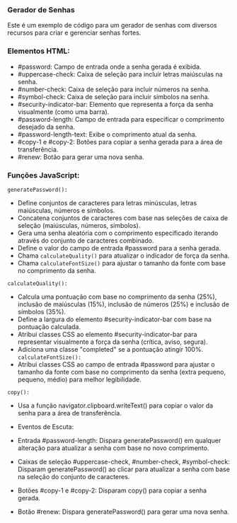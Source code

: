 ### Gerador de Senhas

Este é um exemplo de código para um gerador de senhas com diversos recursos para criar e gerenciar senhas fortes.

### Elementos HTML:

- #password: Campo de entrada onde a senha gerada é exibida.
- #uppercase-check: Caixa de seleção para incluir letras maiúsculas na senha.
- #number-check: Caixa de seleção para incluir números na senha.
- #symbol-check: Caixa de seleção para incluir símbolos na senha.
- #security-indicator-bar: Elemento que representa a força da senha visualmente (como uma barra).
- #password-length: Campo de entrada para especificar o comprimento desejado da senha.
- #password-length-text: Exibe o comprimento atual da senha.
- #copy-1 e #copy-2: Botões para copiar a senha gerada para a área de transferência.
- #renew: Botão para gerar uma nova senha.
  
### Funções JavaScript:

`generatePassword():`
- Define conjuntos de caracteres para letras minúsculas, letras maiúsculas, números e símbolos.
- Concatena conjuntos de caracteres com base nas seleções de caixa de seleção (maiúsculas, números, símbolos).
- Gera uma senha aleatória com o comprimento especificado iterando através do conjunto de caracteres combinado.
- Define o valor do campo de entrada #password para a senha gerada.
- Chama `calculateQuality()` para atualizar o indicador de força da senha.
- Chama `calculateFontSize()` para ajustar o tamanho da fonte com base no comprimento da senha.
  
`calculateQuality():`
- Calcula uma pontuação com base no comprimento da senha (25%), inclusão de maiúsculas (15%), inclusão de números (25%) e inclusão de símbolos (35%).
- Define a largura do elemento #security-indicator-bar com base na pontuação calculada.
- Atribui classes CSS ao elemento #security-indicator-bar para representar visualmente a força da senha (crítica, aviso, segura).
- Adiciona uma classe "completed" se a pontuação atingir 100%.
`calculateFontSize():`
- Atribui classes CSS ao campo de entrada #password para ajustar o tamanho da fonte com base no comprimento da senha (extra pequeno, pequeno, médio) para melhor legibilidade.
  
`copy():`
- Usa a função navigator.clipboard.writeText() para copiar o valor da senha para a área de transferência.
- Eventos de Escuta:
  
- Entrada #password-length: Dispara generatePassword() em qualquer alteração para atualizar a senha com base no novo comprimento.
- Caixas de seleção #uppercase-check, #number-check, #symbol-check: Disparam generatePassword() ao clicar para atualizar a senha com base na seleção do conjunto de caracteres.
- Botões #copy-1 e #copy-2: Disparam copy() para copiar a senha gerada.
- Botão #renew: Dispara generatePassword() para gerar uma nova senha.
